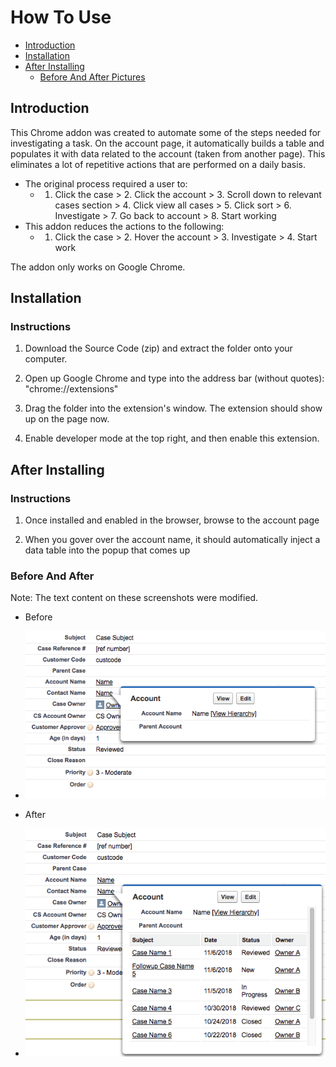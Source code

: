 # How To Use

- [Introduction](#introduction)
- [Installation](#installation)
- [After Installing](#after-installing)
	- [Before And After Pictures](#before-and-after)

## Introduction

This Chrome addon was created to automate some of the steps needed for investigating a task. On the account page, it automatically builds a table and populates it with data related to the account (taken from another page). This eliminates a lot of repetitive actions that are performed on a daily basis. 
- The original process required a user to: 
  - 1. Click the case > 2. Click the account > 3. Scroll down to relevant cases section > 4. Click view all cases > 5. Click sort > 6. Investigate > 7. Go back to account > 8. Start working
- This addon reduces the actions to the following: 
  - 1. Click the case > 2. Hover the account > 3. Investigate > 4. Start work

The addon only works on Google Chrome. 

## Installation

### Instructions

1. Download the Source Code (zip) and extract the folder onto your computer. 

2. Open up Google Chrome and type into the address bar (without quotes): "chrome://extensions"

3. Drag the folder into the extension's window. The extension should show up on the page now. 

4. Enable developer mode at the top right, and then enable this extension. 



## After Installing

### Instructions

1. Once installed and enabled in the browser, browse to the account page

2. When you gover over the account name, it should automatically inject a data table into the popup that comes up

### Before And After
Note: The text content on these screenshots were modified. 

- Before
- ![Before](https://github.com/mt9304/vtools/blob/master/images/before1.png)

- After
- ![After](https://github.com/mt9304/vtools/blob/master/images/after1.png)
